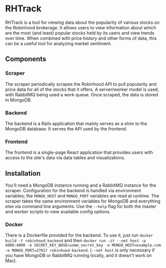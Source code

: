 # RHTrack

RHTrack is a tool for viewing data about the popularity of various stocks on the Robinhood brokerage. It allows users to view information about which are the most (and least) popular stocks held by its users and view trends over time. When combined with price history and other forms of data, this can be a useful tool for analyzing market sentiment.

## Components

### Scraper

The scraper periodically scrapes the Robinhood API to pull popularity and price data for all of the stocks that it offers. A server/worker model is used, with RabbitMQ being used a work queue. Once scraped, the data is stored in MongoDB.

### Backend

The backend is a Rails application that mainly serves as a shim to the MongoDB database. It serves the API used by the frontend.

### Frontend

The frontend is a single-page React application that provides users with access to the site's data via data tables and visualizations.

## Installation

You'll need a MongoDB instance running and a RabbitMQ instance for the scraper. Configuration for the backend is handled via environment variables; the `MONGO_HOST` and `MONGO_PORT` variables are read at runtime. The scraper takes the same environment variables for MongoDB and everything else via command line arguments. Use the `--help` flag for both the master and worker scripts to view available config options.

### Docker

There is a Dockerfile provided for the backend. To use it, just run `docker build -t robinhood-backend` and then `docker run -it --net host -p 4000:4000 -e SECRET_KEY_BASE=some_secret_key -e MONGO_HOST=example.com -e MONGO_PORT=27017 robinhood-backend`. (`--net host` is only necessary if you have MongoDB or RabbitMQ running locally, and it doesn't work on Mac).
